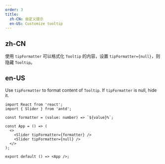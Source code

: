 ```yaml
---
order: 3
title:
  zh-CN: 自定义提示
  en-US: Customize tooltip
---
```


## zh-CN

使用 `tipFormatter` 可以格式化 `Tooltip` 的内容，设置 `tipFormatter={null}`，则隐藏 `Tooltip`。

## en-US

Use `tipFormatter` to format content of `Tooltip`. If `tipFormatter` is null, hide it.

```tsx
import React from 'react';
import { Slider } from 'antd';

const formatter = (value: number) => `${value}%`;

const App = () => (
  <>
    <Slider tipFormatter={formatter} />
    <Slider tipFormatter={null} />
  </>
);

export default () => <App />;
```
